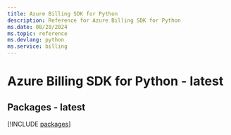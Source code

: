 ```yaml
---
title: Azure Billing SDK for Python
description: Reference for Azure Billing SDK for Python
ms.date: 08/28/2024
ms.topic: reference
ms.devlang: python
ms.service: billing
---
```

# Azure Billing SDK for Python - latest
## Packages - latest
[!INCLUDE [packages](billing-index.md)]